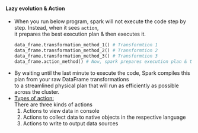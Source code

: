 #### Lazy evolution & Action
- When you run below program, spark will not execute the code step by step. Instead, when it sees `action`,</br>
  it prepares the best execution plan & then executes it.
  ```python
  data_frame.transformation_method_1() # Transformtion 1
  data_frame.transformation_method_2() # Transformtion 2
  data_frame.transformation_method_3() # Transformtion 3
  data_frame.action_method() # Now, spark prepares execution plan & then executes it.
  ```
- By waiting until the last minute to execute the code, Spark compiles this plan from your raw DataFrame transformations</br>
  to a streamlined physical plan that will run as efficiently as possible across the cluster.</br>
- <ins>Types of action:</ins></br>
  There are three kinds of actions
  1. Actions to view data in console
  2. Actions to collect data to native objects in the respective language
  3. Actions to write to output data sources

